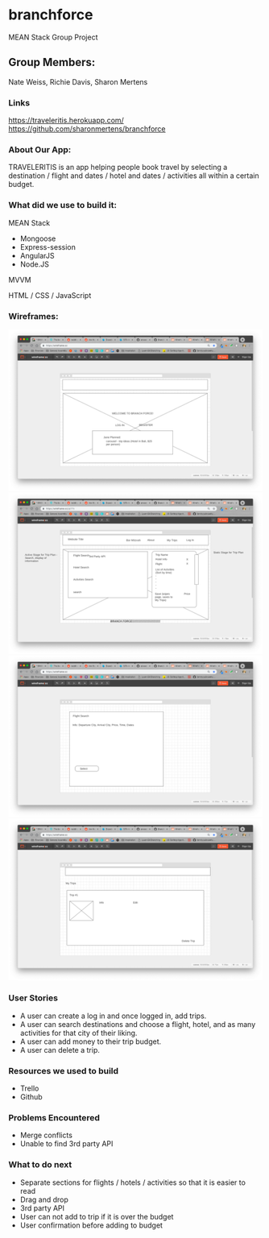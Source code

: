 # branchforce
MEAN Stack Group Project
## Group Members:
Nate Weiss, Richie Davis, Sharon Mertens

### Links
https://traveleritis.herokuapp.com/
https://github.com/sharonmertens/branchforce

### About Our App:
TRAVELERITIS is an app helping people book travel by selecting a destination / flight and dates / hotel and dates / activities all within a certain budget.

### What did we use to build it:
MEAN Stack
- Mongoose
- Express-session
- AngularJS
- Node.JS

MVVM

HTML / CSS / JavaScript

### Wireframes:

![Wireframe 1](public/images/wireframe/wireframe1.png)
![Wireframe 2](public/images/wireframe/wireframe2.png)
![Wireframe 3](public/images/wireframe/wireframe3.png)
![Wireframe 4](public/images/wireframe/wireframe4.png)

### User Stories

- A user can create a log in and once logged in, add trips.
- A user can search destinations and choose a flight, hotel, and as many activities for that city of their liking.
- A user can add money to their trip budget.
- A user can delete a trip.

### Resources we used to build

- Trello
- Github

### Problems Encountered

- Merge conflicts
- Unable to find 3rd party API

### What to do next
- Separate sections for flights / hotels / activities so that it is easier to read
- Drag and drop
- 3rd party API
- User can not add to trip if it is over the budget
- User confirmation before adding to budget

